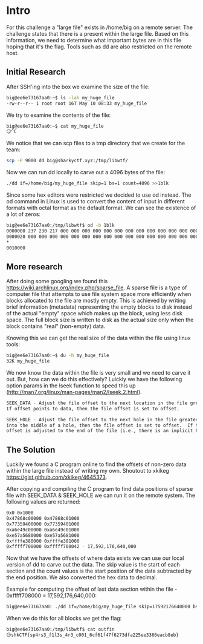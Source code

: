 # Intro
For this challenge a "large file" exists in /home/big on a remote server. The challenge states that there is a present within the large file. Based on this information, we need to determine what important bytes are in this file hoping that it's the flag. Tools such as dd are also restricted on the remote host.

## Initial Research
After SSH'ing into the box we examine the size of the file:
```bash
big@ee6e73167aa0:~$ ls -lah my_huge_file 
-rw-r--r-- 1 root root 16T May 10 08:33 my_huge_file
```
We try to examine the contents of the file:
```bash
big@ee6e73167aa0:~$ cat my_huge_file 
😏^C
```
We notice that we can scp files to a tmp directory that we create for the team:
```bash
scp -P 9000 dd big@sharkyctf.xyz:/tmp/libwtf/
```
Now we can run dd locally to carve out a 4096 bytes of the file:
```bash
./dd if=/home/big/my_huge_file skip=1 bs=1 count=4096 >>1blk
```
Since some hex editors were restricted we decided to use od instead. The od command in Linux is used to convert the content of input in different formats with octal format as the default format. We can see the existence of a lot of zeros:
```bash
big@ee6e73167aa0:/tmp/libwtf$ od -b 1blk 
0000000 237 230 217 000 000 000 000 000 000 000 000 000 000 000 000 000
0000020 000 000 000 000 000 000 000 000 000 000 000 000 000 000 000 000
*
0010000
```

## More research
After doing some googling we found this https://wiki.archlinux.org/index.php/sparse_file. A sparse file is a type of computer file that attempts to use file system space more efficiently when blocks allocated to the file are mostly empty. This is achieved by writing brief information (metadata) representing the empty blocks to disk instead of the actual "empty" space which makes up the block, using less disk space. The full block size is written to disk as the actual size only when the block contains "real" (non-empty) data.

Knowing this we can get the real size of the data within the file using linux tools:
```bash
big@ee6e73167aa0:~$ du -h my_huge_file 
32K	my_huge_file
```

We now know the data within the file is very small and we need to carve it out. But, how can we do this effectively? Luickly we have the following option params in the lseek function to speed this up (http://man7.org/linux/man-pages/man2/lseek.2.html).
```bash
SEEK_DATA - Adjust the file offset to the next location in the file greater than or equal to offset containing data. 
If offset points to data, then the file offset is set to offset.

SEEK_HOLE - Adjust the file offset to the next hole in the file greater than or equal to offset.  If offset points
into the middle of a hole, then the file offset is set to offset.  If there is no hole past offset, then the file
offset is adjusted to the end of the file (i.e., there is an implicit hole at the end of any file).
```

## The Solution
Luckily we found a C program online to find the offsets of non-zero data within the large file instead of writing my own. Shoutout to xkikeg https://gist.github.com/xkikeg/4645373.

After copying and compiling the C program to find data positions of sparse file with SEEK_DATA & SEEK_HOLE we can run it on the remote system. The following values are returned:
```bash
0x0 0x1000
0x47868c00000 0x47868c01000
0x77359400000 0x77359401000
0xa6e49c00000 0xa6e49c01000
0xe57a5680000 0xe57a5681000
0xffffe380000 0xffffe381000
0xfffff708000 0xfffff708042 - 17,592,176,640,000
```

Now that we have the offsets of where data exists we can use our local version of dd to carve out the data. The skip value is the start of each section and the count values is the start position of the data subtracted by the end position. We also converted the hex data to decimal. 

Example for computing the offset of last data section within the file - 0xfffff708000 = 17,592,176,640,000:
```bash
big@ee6e73167aa0: ./dd if=/home/big/my_huge_file skip=17592176640000 bs=1 count=4096 >>outfin
```

When we do this for all blocks we get the flag:
```bash
big@ee6e73167aa0:/tmp/libwtf$ cat outfin 
😏shkCTF{sp4rs3_f1l3s_4r3_c001_6cf61f47f6273dfa225ee3366eacb8eb}
```
